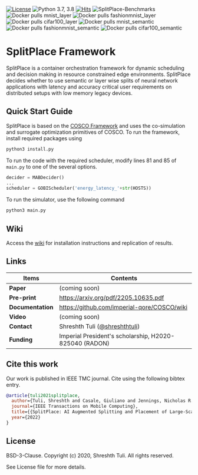 [![License](https://img.shields.io/badge/License-BSD%203--Clause-red.svg)](https://github.com/imperial-qore/SplitPlace/blob/master/LICENSE)
![Python 3.7, 3.8](https://img.shields.io/badge/python-3.7%20%7C%203.8-blue.svg)
[![Hits](https://hits.seeyoufarm.com/api/count/incr/badge.svg?url=https%3A%2F%2Fgithub.com%2Fimperial-qore%2FSplitPlace&count_bg=%23FFC401&title_bg=%23555555&icon=&icon_color=%23E7E7E7&title=hits&edge_flat=false)](https://hits.seeyoufarm.com)
![SplitPlace-Benchmarks](https://github.com/imperial-qore/SplitPlace/workflows/SplitPlace-Benchmarks/badge.svg)
<br>
![Docker pulls mnist_layer](https://img.shields.io/docker/pulls/shreshthtuli/mnist_layer?label=mnist_layer)
![Docker pulls fashionmnist_layer](https://img.shields.io/docker/pulls/shreshthtuli/fashionmnist_layer?label=fashionmnist_layer)
![Docker pulls cifar100_layer](https://img.shields.io/docker/pulls/shreshthtuli/cifar100_layer?label=cifar100_layer)
![Docker pulls mnist_semantic](https://img.shields.io/docker/pulls/shreshthtuli/mnist_semantic?label=mnist_semantic)
![Docker pulls fashionmnist_semantic](https://img.shields.io/docker/pulls/shreshthtuli/fashionmnist_semantic?label=fashionmnist_semantic)
![Docker pulls cifar100_semantic](https://img.shields.io/docker/pulls/shreshthtuli/cifar100_semantic?label=cifar100_semantic)

# SplitPlace Framework

SplitPlace is a container orchestration framework for dynamic scheduling and decision making in resource constrained edge environments. SplitPlace decides whether to use semantic or layer wise splits of neural network applications with latency and accuracy critical user requirements on distributed setups with low memory legacy devices.

## Quick Start Guide

SplitPlace is based on the [COSCO Framework](https://github.com/imperial-qore/COSCO) and uses the co-simulation and surrogate optimization primitives of COSCO. To run the framework, install required packages using
```bash
python3 install.py
```

To run the code with the required scheduler, modify lines 81 and 85 of `main.py` to one of the several options.
```python
decider = MABDecider()
...
scheduler = GOBIScheduler('energy_latency_'+str(HOSTS))
```

To run the simulator, use the following command
```bash
python3 main.py
```

## Wiki 
Access the [wiki](https://github.com/imperial-qore/COSCO/wiki) for installation instructions and replication of results.


## Links
| Items | Contents | 
| --- | --- |
| **Paper** | (coming soon) |
| **Pre-print** | https://arxiv.org/pdf/2205.10635.pdf |
| **Documentation** | https://github.com/imperial-qore/COSCO/wiki |
| **Video** | (coming soon) |
| **Contact**| Shreshth Tuli ([@shreshthtuli](https://github.com/shreshthtuli))  |
| **Funding**| Imperial President's scholarship, H2020-825040 (RADON) |


## Cite this work
Our work is published in IEEE TMC journal. Cite using the following bibtex entry.
```bibtex
@article{tuli2021splitplace,
  author={Tuli, Shreshth and Casale, Giuliano and Jennings, Nicholas R.},
  journal={IEEE Transactions on Mobile Computing}, 
  title={{SplitPlace: AI Augmented Splitting and Placement of Large-Scale Neural Networks in Mobile Edge Environments}}, 
  year={2022}
}
```

## License

BSD-3-Clause. 
Copyright (c) 2020, Shreshth Tuli.
All rights reserved.

See License file for more details.
